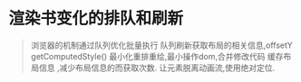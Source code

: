 # 渲染书变化的排队和刷新
> 浏览器的机制通过队列优化批量执行
> 队列刷新获取布局的相关信息,offsetY getComputedStyle()
> 最小化重排重绘,最小操作dom,合并修改代码
> 缓存布局信息 ,减少布局信息的而获取次数.
> 让元素脱离动画流,使用绝对定位.